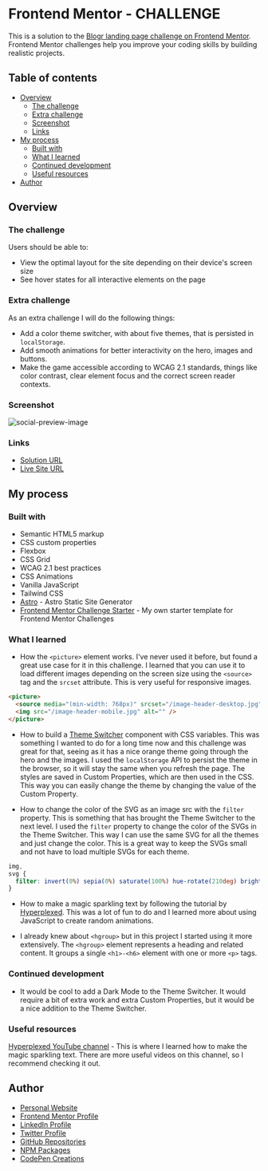 # Frontend Mentor - CHALLENGE

This is a solution to the [Blogr landing page challenge on Frontend Mentor](https://www.frontendmentor.io/challenges/blogr-landing-page-EX2RLAApP). Frontend Mentor challenges help you improve your coding skills by building realistic projects. 

## Table of contents

- [Overview](#overview)
    - [The challenge](#the-challenge)
    - [Extra challenge](#extra-challenge)
    - [Screenshot](#screenshot)
    - [Links](#links)
- [My process](#my-process)
    - [Built with](#built-with)
    - [What I learned](#what-i-learned)
    - [Continued development](#continued-development)
    - [Useful resources](#useful-resources)
- [Author](#author)

## Overview

### The challenge

Users should be able to:

- View the optimal layout for the site depending on their device's screen size
- See hover states for all interactive elements on the page

### Extra challenge

As an extra challenge I will do the following things:

- Add a color theme switcher, with about five themes, that is persisted in `localStorage`.
- Add smooth animations for better interactivity on the hero, images and buttons.
- Make the game accessible according to WCAG 2.1 standards, things like color contrast, clear element focus and the correct screen reader contexts.

### Screenshot

![social-preview-image](https://user-images.githubusercontent.com/3909046/202434010-6024a25e-2567-4455-ae20-fb18eaadd7c1.png)

### Links

- [Solution URL]()
- [Live Site URL](https://markteekman.github.io/blogr-landing-page/)

## My process

### Built with

- Semantic HTML5 markup
- CSS custom properties
- Flexbox
- CSS Grid
- WCAG 2.1 best practices
- CSS Animations
- Vanilla JavaScript
- Tailwind CSS
- [Astro](https://astro.build) - Astro Static Site Generator
- [Frontend Mentor Challenge Starter](https://github.com/markteekman/frontend-mentor-challenge-starter) - My own starter template for Frontend Mentor Challenges

### What I learned

- How the `<picture>` element works. I've never used it before, but found a great use case for it in this challenge. I learned that you can use it to load different images depending on the screen size using the `<source>` tag and the `srcset` attribute. This is very useful for responsive images.

```html
<picture>
  <source media="(min-width: 768px)" srcset="/image-header-desktop.jpg" />
  <img src="/image-header-mobile.jpg" alt="" />
</picture>
```

- How to build a [Theme Switcher](https://github.com/markteekman/blogr-landing-page/blob/main/src/components/ThemeSwitcher.astro) component with CSS variables. This was something I wanted to do for a long time now and this challenge was great for that, seeing as it has a nice orange theme going through the hero and the images. I used the `localStorage` API to persist the theme in the browser, so it will stay the same when you refresh the page. The styles are saved in Custom Properties, which are then used in the CSS. This way you can easily change the theme by changing the value of the Custom Property.

- How to change the color of the SVG as an image src with the `filter` property. This is something that has brought the Theme Switcher to the next level. I used the `filter` property to change the color of the SVGs in the Theme Switcher. This way I can use the same SVG for all the themes and just change the color. This is a great way to keep the SVGs small and not have to load multiple SVGs for each theme.

```css
img,
svg {
  filter: invert(0%) sepia(0%) saturate(100%) hue-rotate(210deg) brightness(100%) contrast(100%);
}
```

- How to make a magic sparkling text by following the tutorial by [Hyperplexed](https://www.youtube.com/watch?v=yu0Cm4BqQv0). This was a lot of fun to do and I learned more about using JavaScript to create random animations.

- I already knew about `<hgroup>` but in this project I started using it more extensively. The `<hgroup>` element represents a heading and related content. It groups a single `<h1>-<h6>` element with one or more `<p>` tags. 

### Continued development

- It would be cool to add a Dark Mode to the Theme Switcher. It would require a bit of extra work and extra Custom Properties, but it would be a nice addition to the Theme Switcher.

### Useful resources

[Hyperplexed YouTube channel](https://www.youtube.com/@Hyperplexed) - This is where I learned how to make the magic sparkling text. There are more useful videos on this channel, so I recommend checking it out.

## Author

- [Personal Website](https://www.markteekman.nl)
- [Frontend Mentor Profile](https://www.frontendmentor.io/profile/markteekman)
- [LinkedIn Profile](https://nl.linkedin.com/in/markteekman)
- [Twitter Profile](https://twitter.com/MarkTeekman)
- [GitHub Repositories](https://github.com/markteekman)
- [NPM Packages](https://www.npmjs.com/~markteekman)
- [CodePen Creations](https://codepen.io/markteekman)
